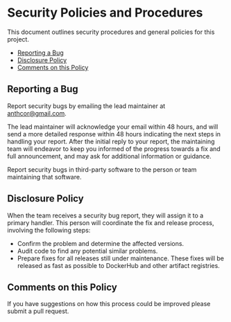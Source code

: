 # Security Policies and Procedures

This document outlines security procedures and general policies for this project.

  * [Reporting a Bug](#reporting-a-bug)
  * [Disclosure Policy](#disclosure-policy)
  * [Comments on this Policy](#comments-on-this-policy)

## Reporting a Bug

Report security bugs by emailing the lead maintainer at anthcor@gmail.com.

The lead maintainer will acknowledge your email within 48 hours, and will send a
more detailed response within 48 hours indicating the next steps in handling
your report. After the initial reply to your report, the maintaining team will
endeavor to keep you informed of the progress towards a fix and full
announcement, and may ask for additional information or guidance.

Report security bugs in third-party software to the person or team maintaining
that software.

## Disclosure Policy

When the team receives a security bug report, they will assign it to a
primary handler. This person will coordinate the fix and release process,
involving the following steps:

  * Confirm the problem and determine the affected versions.
  * Audit code to find any potential similar problems.
  * Prepare fixes for all releases still under maintenance. These fixes will be
    released as fast as possible to DockerHub and other artifact registries.

## Comments on this Policy

If you have suggestions on how this process could be improved please submit a
pull request.
